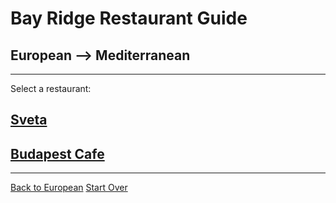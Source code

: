 # Bay Ridge Restaurant Guide
## European --> Mediterranean

---

Select a restaurant:
## [Sveta](https://sveta-nyc.com/)
## [Budapest Cafe](https://budapest-cafe.business.site/?utm_source=gmb&utm_medium=referral)


---








[Back to European](..)
[Start Over](../home.md)

